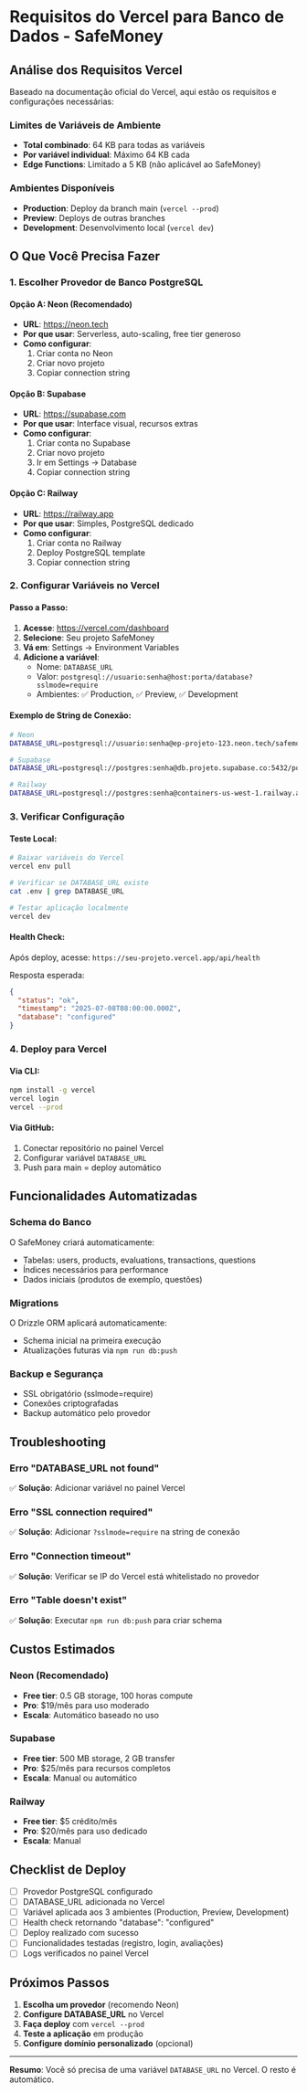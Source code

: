 # Requisitos do Vercel para Banco de Dados - SafeMoney

## Análise dos Requisitos Vercel

Baseado na documentação oficial do Vercel, aqui estão os requisitos e configurações necessárias:

### Limites de Variáveis de Ambiente
- **Total combinado**: 64 KB para todas as variáveis
- **Por variável individual**: Máximo 64 KB cada
- **Edge Functions**: Limitado a 5 KB (não aplicável ao SafeMoney)

### Ambientes Disponíveis
- **Production**: Deploy da branch main (`vercel --prod`)
- **Preview**: Deploys de outras branches
- **Development**: Desenvolvimento local (`vercel dev`)

## O Que Você Precisa Fazer

### 1. Escolher Provedor de Banco PostgreSQL

#### Opção A: Neon (Recomendado)
- **URL**: https://neon.tech
- **Por que usar**: Serverless, auto-scaling, free tier generoso
- **Como configurar**:
  1. Criar conta no Neon
  2. Criar novo projeto
  3. Copiar connection string

#### Opção B: Supabase
- **URL**: https://supabase.com  
- **Por que usar**: Interface visual, recursos extras
- **Como configurar**:
  1. Criar conta no Supabase
  2. Criar novo projeto
  3. Ir em Settings → Database
  4. Copiar connection string

#### Opção C: Railway
- **URL**: https://railway.app
- **Por que usar**: Simples, PostgreSQL dedicado
- **Como configurar**:
  1. Criar conta no Railway
  2. Deploy PostgreSQL template
  3. Copiar connection string

### 2. Configurar Variáveis no Vercel

#### Passo a Passo:
1. **Acesse**: https://vercel.com/dashboard
2. **Selecione**: Seu projeto SafeMoney
3. **Vá em**: Settings → Environment Variables
4. **Adicione a variável**:
   - Nome: `DATABASE_URL`
   - Valor: `postgresql://usuario:senha@host:porta/database?sslmode=require`
   - Ambientes: ✅ Production, ✅ Preview, ✅ Development

#### Exemplo de String de Conexão:
```bash
# Neon
DATABASE_URL=postgresql://usuario:senha@ep-projeto-123.neon.tech/safemoney?sslmode=require

# Supabase  
DATABASE_URL=postgresql://postgres:senha@db.projeto.supabase.co:5432/postgres

# Railway
DATABASE_URL=postgresql://postgres:senha@containers-us-west-1.railway.app:5432/railway
```

### 3. Verificar Configuração

#### Teste Local:
```bash
# Baixar variáveis do Vercel
vercel env pull

# Verificar se DATABASE_URL existe
cat .env | grep DATABASE_URL

# Testar aplicação localmente
vercel dev
```

#### Health Check:
Após deploy, acesse: `https://seu-projeto.vercel.app/api/health`

Resposta esperada:
```json
{
  "status": "ok",
  "timestamp": "2025-07-08T08:00:00.000Z", 
  "database": "configured"
}
```

### 4. Deploy para Vercel

#### Via CLI:
```bash
npm install -g vercel
vercel login
vercel --prod
```

#### Via GitHub:
1. Conectar repositório no painel Vercel
2. Configurar variável `DATABASE_URL`
3. Push para main = deploy automático

## Funcionalidades Automatizadas

### Schema do Banco
O SafeMoney criará automaticamente:
- Tabelas: users, products, evaluations, transactions, questions
- Índices necessários para performance
- Dados iniciais (produtos de exemplo, questões)

### Migrations
O Drizzle ORM aplicará automaticamente:
- Schema inicial na primeira execução
- Atualizações futuras via `npm run db:push`

### Backup e Segurança
- SSL obrigatório (sslmode=require)
- Conexões criptografadas
- Backup automático pelo provedor

## Troubleshooting

### Erro "DATABASE_URL not found"
✅ **Solução**: Adicionar variável no painel Vercel

### Erro "SSL connection required"
✅ **Solução**: Adicionar `?sslmode=require` na string de conexão

### Erro "Connection timeout"
✅ **Solução**: Verificar se IP do Vercel está whitelistado no provedor

### Erro "Table doesn't exist"
✅ **Solução**: Executar `npm run db:push` para criar schema

## Custos Estimados

### Neon (Recomendado)
- **Free tier**: 0.5 GB storage, 100 horas compute
- **Pro**: $19/mês para uso moderado
- **Escala**: Automático baseado no uso

### Supabase
- **Free tier**: 500 MB storage, 2 GB transfer
- **Pro**: $25/mês para recursos completos
- **Escala**: Manual ou automático

### Railway
- **Free tier**: $5 crédito/mês
- **Pro**: $20/mês para uso dedicado
- **Escala**: Manual

## Checklist de Deploy

- [ ] Provedor PostgreSQL configurado
- [ ] DATABASE_URL adicionada no Vercel
- [ ] Variável aplicada aos 3 ambientes (Production, Preview, Development)
- [ ] Health check retornando "database": "configured"
- [ ] Deploy realizado com sucesso
- [ ] Funcionalidades testadas (registro, login, avaliações)
- [ ] Logs verificados no painel Vercel

## Próximos Passos

1. **Escolha um provedor** (recomendo Neon)
2. **Configure DATABASE_URL** no Vercel
3. **Faça deploy** com `vercel --prod`
4. **Teste a aplicação** em produção
5. **Configure domínio personalizado** (opcional)

---

**Resumo**: Você só precisa de uma variável `DATABASE_URL` no Vercel. O resto é automático.